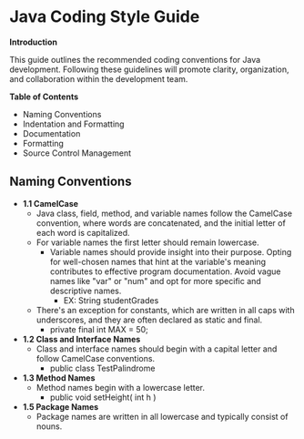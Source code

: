 # Java Coding Style Guide

**Introduction**

This guide outlines the recommended coding conventions for Java development. Following these guidelines will promote clarity, organization, and collaboration within the development team.

**Table of Contents**
  + Naming Conventions
  + Indentation and Formatting
  + Documentation
  + Formatting 
  + Source Control Management

## Naming Conventions
  + **1.1 CamelCase**
      + Java class, field, method, and variable names follow the CamelCase convention, where words are concatenated, and the initial letter of each word is capitalized.
      + For variable names the first letter should remain lowercase.
          + Variable names should provide insight into their purpose. Opting for well-chosen names that hint at the variable's meaning contributes to effective program documentation. Avoid vague names like "var" or "num" and opt for more specific and descriptive names.
              + EX: String studentGrades
      + There's an exception for constants, which are written in all caps with underscores, and they are often declared as static and final.
          + private final int MAX = 50;
  + **1.2 Class and Interface Names**
      + Class and interface names should begin with a capital letter and follow CamelCase conventions.
          + public class TestPalindrome
  + **1.3 Method Names**
      + Method names begin with a lowercase letter.
          + public void setHeight( int h )
  + **1.5 Package Names**
    + Package names are written in all lowercase and typically consist of nouns.
            




